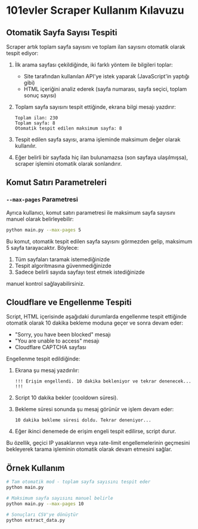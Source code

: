 # 101evler Scraper Kullanım Kılavuzu

## Otomatik Sayfa Sayısı Tespiti

Scraper artık toplam sayfa sayısını ve toplam ilan sayısını otomatik olarak tespit ediyor:

1. İlk arama sayfası çekildiğinde, iki farklı yöntem ile bilgileri toplar:
   - Site tarafından kullanılan API'ye istek yaparak (JavaScript'in yaptığı gibi)
   - HTML içeriğini analiz ederek (sayfa numarası, sayfa seçici, toplam sonuç sayısı)

2. Toplam sayfa sayısını tespit ettiğinde, ekrana bilgi mesajı yazdırır:
   ```
   Toplam ilan: 230
   Toplam sayfa: 8
   Otomatik tespit edilen maksimum sayfa: 8
   ```

3. Tespit edilen sayfa sayısı, arama işleminde maksimum değer olarak kullanılır.

4. Eğer belirli bir sayfada hiç ilan bulunamazsa (son sayfaya ulaşılmışsa), scraper işlemini otomatik olarak sonlandırır.

## Komut Satırı Parametreleri

### `--max-pages` Parametresi

Ayrıca kullanıcı, komut satırı parametresi ile maksimum sayfa sayısını manuel olarak belirleyebilir:

```bash
python main.py --max-pages 5
```

Bu komut, otomatik tespit edilen sayfa sayısını görmezden gelip, maksimum 5 sayfa tarayacaktır. Böylece:

1. Tüm sayfaları taramak istemediğinizde
2. Tespit algoritmasına güvenmediğinizde
3. Sadece belirli sayıda sayfayı test etmek istediğinizde

manuel kontrol sağlayabilirsiniz.

## Cloudflare ve Engellenme Tespiti

Script, HTML içerisinde aşağıdaki durumlarda engellenme tespit ettiğinde otomatik olarak 10 dakika bekleme moduna geçer ve sonra devam eder:

- "Sorry, you have been blocked" mesajı
- "You are unable to access" mesajı
- Cloudflare CAPTCHA sayfası

Engellenme tespit edildiğinde:

1. Ekrana şu mesaj yazdırılır:
   ```
   !!! Erişim engellendi. 10 dakika bekleniyor ve tekrar denenecek... !!!
   ```

2. Script 10 dakika bekler (cooldown süresi).

3. Bekleme süresi sonunda şu mesaj görünür ve işlem devam eder:
   ```
   10 dakika bekleme süresi doldu. Tekrar deneniyor...
   ```

4. Eğer ikinci denemede de erişim engeli tespit edilirse, script durur.

Bu özellik, geçici IP yasaklarının veya rate-limit engellemelerinin geçmesini bekleyerek tarama işleminin otomatik olarak devam etmesini sağlar.

## Örnek Kullanım

```bash
# Tam otomatik mod - toplam sayfa sayısını tespit eder
python main.py

# Maksimum sayfa sayısını manuel belirle
python main.py --max-pages 10

# Sonuçları CSV'ye dönüştür
python extract_data.py
``` 